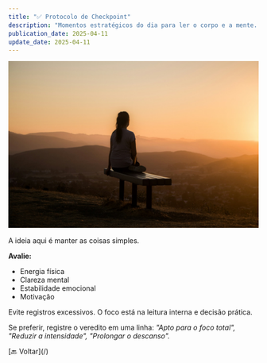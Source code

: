```yaml
---
title: "✅ Protocolo de Checkpoint"
description: "Momentos estratégicos do dia para ler o corpo e a mente. São oportunidades de ajuste fino, alinhamento e consciência."
publication_date: 2025-04-11
update_date: 2025-04-11
---
```


![[Fonte: Sage Friedman / Unsplash]](/assets/images/sage-friedman-HS5CLnQbCOc-unsplash.jpg "Pôr do sol")

<section class="section">
A ideia aqui é manter as coisas simples.

**Avalie:**

* Energia física
* Clareza mental
* Estabilidade emocional
* Motivação

Evite registros excessivos. O foco está na leitura interna e decisão prática.

Se preferir, registre o veredito em uma linha: *"Apto para o foco total", "Reduzir a intensidade", "Prolongar o descanso".*
</section>

<section class="section text-center">[🔙 Voltar](/)</section>
